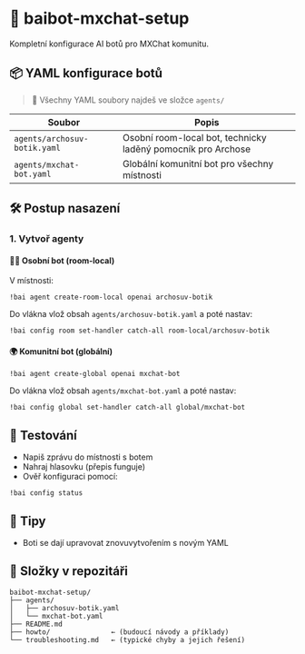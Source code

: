 # 🧠 baibot-mxchat-setup

Kompletní konfigurace AI botů pro MXChat komunitu.

## 📦 YAML konfigurace botů

> 🔐 Všechny YAML soubory najdeš ve složce `agents/`

| Soubor | Popis |
|--------|-------|
| `agents/archosuv-botik.yaml` | Osobní room-local bot, technicky laděný pomocník pro Archose |
| `agents/mxchat-bot.yaml`     | Globální komunitní bot pro všechny místnosti |

## 🛠️ Postup nasazení

### 1. Vytvoř agenty

#### 🧑‍💻 Osobní bot (room-local)

V místnosti:

```plaintext
!bai agent create-room-local openai archosuv-botik
```

Do vlákna vlož obsah `agents/archosuv-botik.yaml` a poté nastav:

```plaintext
!bai config room set-handler catch-all room-local/archosuv-botik
```

#### 🌍 Komunitní bot (globální)

```plaintext
!bai agent create-global openai mxchat-bot
```

Do vlákna vlož obsah `agents/mxchat-bot.yaml` a poté nastav:

```plaintext
!bai config global set-handler catch-all global/mxchat-bot
```

## 🧪 Testování

- Napiš zprávu do místnosti s botem
- Nahraj hlasovku (přepis funguje)
- Ověř konfiguraci pomocí:

```plaintext
!bai config status
```

## 🧼 Tipy

- Boti se dají upravovat znovuvytvořením s novým YAML

## 📁 Složky v repozitáři

```
baibot-mxchat-setup/
├── agents/
│   ├── archosuv-botik.yaml
│   └── mxchat-bot.yaml
├── README.md
├── howto/               ← (budoucí návody a příklady)
└── troubleshooting.md   ← (typické chyby a jejich řešení)
```

